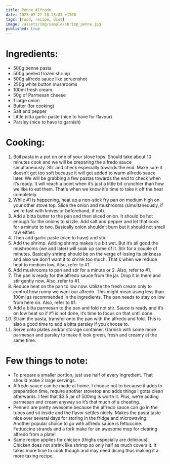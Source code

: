 ```yaml
---
title: Penne Alfredo
date: 2023-07-22 20:18:03 +1200
tags: [food, recipe, diet]
image: /assets/img/sample/shrimp_penne.jpg 
published: true
---
```



# Ingredients:
- 500g penne pasta 
- 500g peeled frozen shrimp
- 500g alfredo sauce like screenshot
- 250g white button mushrooms
- 100ml fresh cream
- 50g of Parmesan cheese
- 1 large onion
- Butter (for cooking)
- Salt and pepper
- Little bitta garlic paste (nice to have for flavour)
- Parsley (nice to have to garnish)

# Cooking:
1. Boil pasta in a pot on one of your stove tops. Should take about 10 minutes cook and 
    we will be preparing the alfredo sauce simultaneously. 
    Stir and check especially towards the end. 
    Make sure it doesn’t get too soft because it will get added to warm alfredo sauce later.
    We will be grabbing a few pastas towards the end to check when it’s ready. 
    It will reach a point when it’s just a little bit crunchier than how we like to eat them. 
    That's when we know it's time to take it off the heat completely.
2. While #1 is happening, heat up a non-stick fry pan on medium high on your other stove top. 
    Slice the onion and mushrooms (simultaneously, if we’re fast with knives or beforehand, if not).
3. Add a bitta butter to the pan and then sliced onion. It should be hot enough for the onions to sizzle.
    Add salt and pepper and let that cook for a minute to two. Basically onion shouldn’t burn but it should not smell raw either.
4. Then add garlic paste (nice to have) and stir.
5. Add the shrimp. Adding shrimp makes it a bit wet. But it’s all good the mushrooms (we add later) will soak up some of it. 
    Stir for a couple of minutes. Basically shrimp should be on the verge of losing its pinkness and 
    also we don’t want it to shrink too much. That's when we reduce heat to medium low. Also, refer to #1.
6. Add mushrooms to pan and stir for a minute or 2. Also, refer to #1.
7. The pan is ready for the alfredo sauce from the jar. Drop it in there and stir gently now. Also, refer to #1.
8. Reduce heat on the pan to low now. Utilize the fresh cream only to control how runny we want our alfredo. 
    This might mean using less than 100ml as recommended in the ingredients. The pan needs to stay on low from here on. Also, refer to #1.
9. Add a bitta parmesan to the pan and fold not stir. Sauce is ready and it’s on low heat so if #1 is not done, 
    it’s time to focus on that until done. 
10. Strain the pasta, transfer onto the pan with the alfredo and fold. This is also a good time to add a bitta parsley if you choose to.
11. Serve onto plates and/or storage container. Garnish with some more parmesan and parsley to make it look green, fresh and creamy at the same time.

# Few things to note:
- To prepare a smaller portion, just use half of every ingredient. That should make 2 large servings.
- Alfredo sauce can be made at home. I choose not to because it adds to preparation time, 
    require another stovetop and adds things I gotta clean afterwards. I feel that $3.5 jar of 500mg is worth it. 
    Plus, we’re adding parmesan and cream anyway so it’s that much of a cheating.
- Penne’s are pretty awesome because the alfredo sauce can go in the tubes and sit inside and the flavor settles nicely. 
    Makes the pasta taste nice over several days for storing in the fridge and microwaving. 
    Another popular choice to go with alfredo sauce is fettuccine. Fettuccine strands and a fork make for an awesome mop for clearing alfredo from a plate! 
- Same recipe applies for chicken (thighs especially are delicious). Chicken does not shrink like shrimp so only half as much covers it. 
    It takes more time to cook though and may need dicing thus making it a more taxing recipe.

